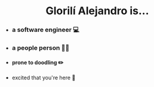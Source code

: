 # <div align="center"> Glorilí Alejandro is...</div>
* ### a software engineer 💻
* ### a people person 👋🏽
* #### prone to doodling ✏️
* excited that you're here 🎉 

